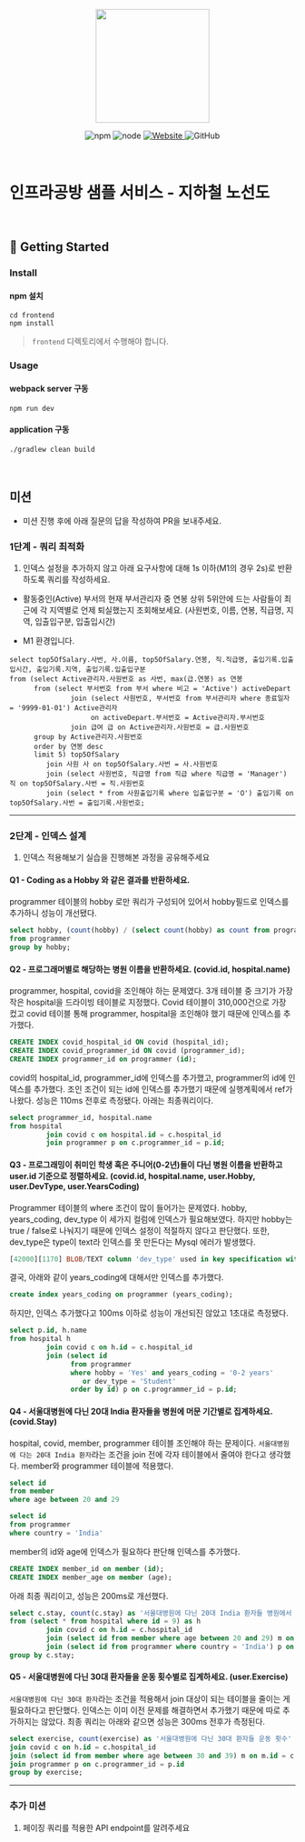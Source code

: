 <p align="center">
    <img width="200px;" src="https://raw.githubusercontent.com/woowacourse/atdd-subway-admin-frontend/master/images/main_logo.png"/>
</p>
<p align="center">
  <img alt="npm" src="https://img.shields.io/badge/npm-%3E%3D%205.5.0-blue">
  <img alt="node" src="https://img.shields.io/badge/node-%3E%3D%209.3.0-blue">
  <a href="https://edu.nextstep.camp/c/R89PYi5H" alt="nextstep atdd">
    <img alt="Website" src="https://img.shields.io/website?url=https%3A%2F%2Fedu.nextstep.camp%2Fc%2FR89PYi5H">
  </a>
  <img alt="GitHub" src="https://img.shields.io/github/license/next-step/atdd-subway-service">
</p>

<br>

# 인프라공방 샘플 서비스 - 지하철 노선도

<br>

## 🚀 Getting Started

### Install

#### npm 설치

```
cd frontend
npm install
```

> `frontend` 디렉토리에서 수행해야 합니다.

### Usage

#### webpack server 구동

```
npm run dev
```

#### application 구동

```
./gradlew clean build
```

<br>

## 미션

* 미션 진행 후에 아래 질문의 답을 작성하여 PR을 보내주세요.

### 1단계 - 쿼리 최적화

1. 인덱스 설정을 추가하지 않고 아래 요구사항에 대해 1s 이하(M1의 경우 2s)로 반환하도록 쿼리를 작성하세요.

- 활동중인(Active) 부서의 현재 부서관리자 중 연봉 상위 5위안에 드는 사람들이 최근에 각 지역별로 언제 퇴실했는지 조회해보세요. (사원번호, 이름, 연봉, 직급명, 지역, 입출입구분, 입출입시간)

- M1 환경입니다.

```
select top5OfSalary.사번, 사.이름, top5OfSalary.연봉, 직.직급명, 출입기록.입출입시간, 출입기록.지역, 출입기록.입출입구분
from (select Active관리자.사원번호 as 사번, max(급.연봉) as 연봉
      from (select 부서번호 from 부서 where 비고 = 'Active') activeDepart
               join (select 사원번호, 부서번호 from 부서관리자 where 종료일자 = '9999-01-01') Active관리자
                    on activeDepart.부서번호 = Active관리자.부서번호
               join 급여 급 on Active관리자.사원번호 = 급.사원번호
      group by Active관리자.사원번호
      order by 연봉 desc
      limit 5) top5OfSalary
         join 사원 사 on top5OfSalary.사번 = 사.사원번호
         join (select 사원번호, 직급명 from 직급 where 직급명 = 'Manager') 직 on top5OfSalary.사번 = 직.사원번호
         join (select * from 사원출입기록 where 입출입구분 = 'O') 출입기록 on top5OfSalary.사번 = 출입기록.사원번호;
```

---

### 2단계 - 인덱스 설계

1. 인덱스 적용해보기 실습을 진행해본 과정을 공유해주세요

#### Q1 - Coding as a Hobby 와 같은 결과를 반환하세요.

programmer 테이블의 hobby 로만 쿼리가 구성되어 있어서 hobby필드로 인덱스를 추가하니 성능이 개선됐다.

```sql
select hobby, (count(hobby) / (select count(hobby) as count from programmer)) * 100 as result
from programmer
group by hobby;
```

#### Q2 - 프로그래머별로 해당하는 병원 이름을 반환하세요. (covid.id, hospital.name)

programmer, hospital, covid을 조인해야 하는 문제였다. 3개 테이블 중 크기가 가장 작은 hospital을 드라이빙 테이블로 지정했다. Covid 테이블이 310,000건으로 가장
컸고 covid 테이블 통해 programmer, hospital을 조인해야 했기 때문에 인덱스를 추가했다.

```sql
CREATE INDEX covid_hospital_id ON covid (hospital_id);
CREATE INDEX covid_programmer_id ON covid (programmer_id);
CREATE INDEX programmer_id on programmer (id);
```

covid의 hospital_id, programmer_id에 인덱스를 추가했고, programmer의 id에 인덱스를 추가했다. 조인 조건이 되는 id에 인덱스를 추가했기 때문에 실행계획에서 ref가
나왔다. 성능은 110ms 전후로 측정됐다. 아래는 최종쿼리이다.

```sql
select programmer_id, hospital.name
from hospital
         join covid c on hospital.id = c.hospital_id
         join programmer p on c.programmer_id = p.id;
``` 

#### Q3 - 프로그래밍이 취미인 학생 혹은 주니어(0-2년)들이 다닌 병원 이름을 반환하고 user.id 기준으로 정렬하세요. (covid.id, hospital.name, user.Hobby, user.DevType, user.YearsCoding)

Programmer 테이블의 where 조건이 많이 들어가는 문제였다. hobby, years_coding, dev_type 이 세가지 컬럼에 인덱스가 필요해보였다. 하지만 hobby는 true /
false로 나눠지기 때문에 인덱스 설정이 적절하지 않다고 판단했다. 또한, dev_type은 type이 text라 인덱스를 못 만든다는 Mysql 에러가 발생했다.

```sql
[42000][1170] BLOB/TEXT column 'dev_type' used in key specification without a key length
```

결국, 아래와 같이 years_coding에 대해서만 인덱스를 추가했다.

```sql
create index years_coding on programmer (years_coding);
```

하지만, 인덱스 추가했다고 100ms 이하로 성능이 개선되진 않았고 1초대로 측정됐다.

```sql
select p.id, h.name
from hospital h
         join covid c on h.id = c.hospital_id
         join (select id
               from programmer
               where hobby = 'Yes' and years_coding = '0-2 years'
                  or dev_type = 'Student'
               order by id) p on c.programmer_id = p.id;
```

#### Q4 - 서울대병원에 다닌 20대 India 환자들을 병원에 머문 기간별로 집계하세요. (covid.Stay)

hospital, covid, member, programmer 테이블 조인해야 하는 문제이다. `서울대병원에 다는 20대 India 환자`라는 조건을 join 전에 각자 테이블에서 줄여야 한다고
생각했다. member와 programmer 테이블에 적용했다.

```sql
select id
from member
where age between 20 and 29

select id
from programmer
where country = 'India'
```

member의 id와 age에 인덱스가 필요하다 판단해 인덱스를 추가했다.

```sql
CREATE INDEX member_id on member (id);
CREATE INDEX member_age on member (age);
```

아래 최종 쿼리이고, 성능은 200ms로 개선했다.

```sql
select c.stay, count(c.stay) as '서울대병원에 다닌 20대 India 환자들 병원에서 머문 기간'
from (select * from hospital where id = 9) as h
         join covid c on h.id = c.hospital_id
         join (select id from member where age between 20 and 29) m on m.id = c.member_id
         join (select id from programmer where country = 'India') p on c.programmer_id = p.id
group by c.stay;
```

#### Q5 - 서울대병원에 다닌 30대 환자들을 운동 횟수별로 집계하세요. (user.Exercise)

`서울대병원에 다닌 30대 환자`라는 조건을 적용해서 join 대상이 되는 테이블을 줄이는 게 필요하다고 판단했다. 인덱스는 이미 이전 문제를 해결하면서 추가했기 때문에 따로 추가하지는 않았다. 최종
쿼리는 아래와 같으면 성능은 300ms 전후가 측정된다.

```sql
select exercise, count(exercise) as '서울대병원에 다닌 30대 환자들 운동 횟수' from (select * from hospital where id=9) as h
join covid c on h.id = c.hospital_id
join (select id from member where age between 30 and 39) m on m.id = c.member_id
join programmer p on c.programmer_id = p.id
group by exercise;
```

---

### 추가 미션

1. 페이징 쿼리를 적용한 API endpoint를 알려주세요
